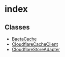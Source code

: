 # index

## Classes

- [BaetaCache](classes/BaetaCache.md)
- [CloudflareCacheClient](classes/CloudflareCacheClient.md)
- [CloudflareStoreAdapter](classes/CloudflareStoreAdapter.md)
